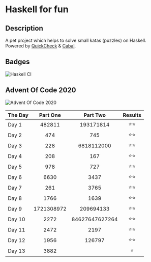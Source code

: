 
# Haskell for fun

## Description

A pet project which helps to solve small katas (puzzles) on Haskell. Powered by [QuickCheck](https://hackage.haskell.org/package/QuickCheck) & [Cabal](https://www.haskell.org/cabal/).

## Badges

![Haskell CI](https://github.com/DimsFromDergachy/Haskell/workflows/Haskell%20CI/badge.svg)

## Advent Of Code 2020

![Advent Of Code 2020](https://github.com/DimsFromDergachy/Haskell/workflows/Advent%20Of%20Code/badge.svg)

| The Day | Part One | Part Two | Results |
| ------- | :------: | :------: | :------: |
| Day 1 | 482811 | 193171814 | ⭐⭐ |
| Day 2 | 474 | 745 | ⭐⭐ |
| Day 3 | 228 | 6818112000 | ⭐⭐ |
| Day 4 | 208 | 167 | ⭐⭐ |
| Day 5 | 978 | 727 | ⭐⭐ |
| Day 6 | 6630 | 3437 | ⭐⭐ |
| Day 7 | 261 | 3765 | ⭐⭐ |
| Day 8 | 1766 | 1639 | ⭐⭐ |
| Day 9 | 1721308972 | 209694133 | ⭐⭐ |
| Day 10 | 2272 | 84627647627264 | ⭐⭐ |
| Day 11 | 2472 | 2197 | ⭐⭐ |
| Day 12 | 1956 | 126797 | ⭐⭐ |
| Day 13 | 3882 | | ⭐ |
